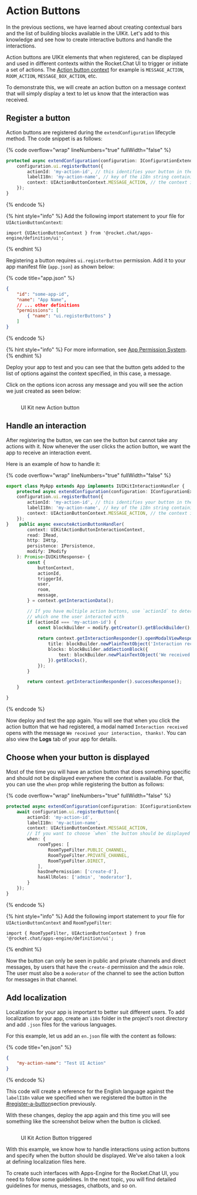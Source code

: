 # Action Buttons

In the previous sections, we have learned about creating contextual bars and the list of building blocks available in the UIKit. Let's add to this knowledge and see how to create interactive buttons and handle the interactions.

Action buttons are UIKit elements that when registered, can be displayed and used in different contexts within the Rocket.Chat UI to trigger or initiate a set of actions. The [Action button context](https://rocketchat.github.io/Rocket.Chat.Apps-engine/enums/ui\_UIActionButtonContext.UIActionButtonContext.html) for example is `MESSAGE_ACTION`, `ROOM_ACTION`, `MESSAGE_BOX_ACTION`, etc.

To demonstrate this, we will create an action button on a message context that will simply display a text to let us know that the interaction was received.

## Register a button

Action buttons are registered during the `extendConfiguration` lifecycle method. The code snippet is as follows:

{% code overflow="wrap" lineNumbers="true" fullWidth="false" %}
```typescript
protected async extendConfiguration(configuration: IConfigurationExtend, environmentRead: IEnvironmentRead): Promise<void> {
    configuration.ui.registerButton({
        actionId: 'my-action-id', // this identifies your button in the interaction event
        labelI18n: 'my-action-name', // key of the i18n string containing the name of the button
        context: UIActionButtonContext.MESSAGE_ACTION, // the context in which the action button will be displayed on the UI
    });
}
```
{% endcode %}

{% hint style="info" %}
Add the following import statement to your file for `UIActionButtonContext`:

```
import {UIActionButtonContext } from '@rocket.chat/apps-engine/definition/ui';

```
{% endhint %}

Registering a button requires `ui.registerButton` permission. Add it to your app manifest file (`app.json`) as shown below:

{% code title="app.json" %}
```json
{
    "id": "some-app-id",
    "name": "App Name",
    // ... other definitions
    "permissions": [
        { "name": "ui.registerButtons" }
    ]
}
```
{% endcode %}

{% hint style="info" %}
For more information, see [App Permission System](../../app-permission-system.md).
{% endhint %}

Deploy your app to test and you can see that the button gets added to the list of options against the context specified, in this case, a message.

Click on the options icon across any message and you will see the action we just created as seen below:

<figure><img src="../../../.gitbook/assets/UI Kit new Action Button" alt=""><figcaption><p>UI Kit new Action button</p></figcaption></figure>

## Handle an interaction

After registering the button, we can see the button but cannot take any actions with it. Now whenever the user clicks the action button, we want the app to receive an interaction event.

Here is an example of how to handle it:

{% code overflow="wrap" lineNumbers="true" fullWidth="false" %}
```typescript
export class MyApp extends App implements IUIKitInteractionHandler {
    protected async extendConfiguration(configuration: IConfigurationExtend, environmentRead: IEnvironmentRead): Promise<void> {
    configuration.ui.registerButton({
        actionId: 'my-action-id', // this identifies your button in the interaction event
        labelI18n: 'my-action-name', // key of the i18n string containing the name of the button
        context: UIActionButtonContext.MESSAGE_ACTION, // the context in which the action button will be displayed on the UI
    });
}    public async executeActionButtonHandler(
        context: UIKitActionButtonInteractionContext,
        read: IRead,
        http: IHttp,
        persistence: IPersistence,
        modify: IModify
    ): Promise<IUIKitResponse> {
        const { 
            buttonContext, 
            actionId, 
            triggerId, 
            user, 
            room, 
            message,
        } = context.getInteractionData();

        // If you have multiple action buttons, use `actionId` to determine 
        // which one the user interacted with
        if (actionId === 'my-action-id') {
            const blockBuilder = modify.getCreator().getBlockBuilder();
            
            return context.getInteractionResponder().openModalViewResponse({
                title: blockBuilder.newPlainTextObject('Interaction received'),
                blocks: blockBuilder.addSectionBlock({
                    text: blockBuilder.newPlainTextObject('We received your interaction, thanks!')
                }).getBlocks(),
            });
        }

        return context.getInteractionResponder().successResponse();
    }

}
```
{% endcode %}

Now deploy and test the app again. You will see that when you click the action button that we had registered, a modal named `Interaction received` opens with the message `We received your interaction, thanks!`. You can also view the **Logs** tab of your app for details.

## Choose when your button is displayed

Most of the time you will have an action button that does something specific and should not be displayed everywhere the context is available. For that, you can use the `when` prop while registering the button as follows:

{% code overflow="wrap" lineNumbers="true" fullWidth="false" %}
```typescript
protected async extendConfiguration(configuration: IConfigurationExtend, environmentRead: IEnvironmentRead): Promise<void> {
    await configuration.ui.registerButton({
        actionId: 'my-action-id',
        labelI18n: 'my-action-name',
        context: UIActionButtonContext.MESSAGE_ACTION,
        // If you want to choose `when` the button should be displayed
        when: {
            roomTypes: [
                RoomTypeFilter.PUBLIC_CHANNEL, 
                RoomTypeFilter.PRIVATE_CHANNEL, 
                RoomTypeFilter.DIRECT,
            ],
            hasOnePermission: ['create-d'],
            hasAllRoles: ['admin', 'moderator'],
        }
    });
}
```
{% endcode %}

{% hint style="info" %}
Add the following import statement to your file for `UIActionButtonContext` and `RoomTypeFilter`:

```
import { RoomTypeFilter, UIActionButtonContext } from '@rocket.chat/apps-engine/definition/ui';
```
{% endhint %}

Now the button can only be seen in public and private channels and direct messages, by users that have the `create-d` permission and the `admin` role. The user must also be a `moderator` of the channel to see the action button for messages in that channel.&#x20;

## Add localization

Localization for your app is important to better suit different users. To add localization to your app, create an `i18n` folder in the project's root directory and add `.json` files for the various languages.

For this example, let us add an `en.json` file with the content as follows:

{% code title="en.json" %}
```json
{
    "my-action-name": "Test UI Action"
}
```
{% endcode %}

This code will create a reference for the English language against the `labelI18n` value we specified when we registered the button in the [#register-a-button](action-buttons.md#register-a-button "mention")section previously.

With these changes, deploy the app again and this time you will see something like the screenshot below when the button is clicked.

<figure><img src="../../../.gitbook/assets/UI Kit Action Button triggered" alt=""><figcaption><p>UI Kit Action Button triggered</p></figcaption></figure>

With this example, we know how to handle interactions using action buttons and specify when the button should be displayed. We've also taken a look at defining localization files here.&#x20;

To create such interfaces with Apps-Engine for the Rocket.Chat UI, you need to follow some guidelines. In the next topic, you will find detailed guidelines for menus, messages, chatbots, and so on.
